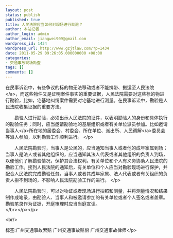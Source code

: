 ```yaml
---
layout: post
status: publish
published: true
title: 人民法院应当如何对现场进行勘验？
author: 本站记者
author_login: admin
author_email: jiangwei909@gmail.com
wordpress_id: 1434
wordpress_url: http://www.gzjtlaw.com/?p=1434
date: 2011-05-29 09:26:05.000000000 +08:00
categories:
- 交通事故现场勘查
tags: []
comments: []
---
```

<p>在民事诉讼中，有些争议的标的物无法移动或者不能携带、搬运至<a>人民法院<&#47;a>，而这些物件又是证明案件事实的重要证据，人民法院需要对这些标的物进行勘验，比如，宅基地纠纷案件需要对宅基地进行测量。在民事诉讼中，勘验是人民法院收集证据的重要方法。<p>　　勘验人进行勘验，必须出示人民法院的证件，以表明勘验人的身份和具体执行的勘验任务；同时，应当邀请勘验地的基层组织或者有关单位派员参加。比如邀请<a>当事人<&#47;a>所在地的居委会、村委会、所在单位、派出所、<a>人民调解<&#47;a>委员会等派人参加，以利勘验工作顺利进行。 <&#47;p><p>　　人民法院勘验时，当事人是公民的，应当通知当事人或者他的成年家属到场；当事人是法人或者其他组织的，应当通知其法人代表或者其他组织的负责人到场，以便他们了解勘验情况，保护其合法权利。有关单位和个人有义务协助人民法院的勘验工作。接到人民法院的通知后，有关单位和个人应当对勘验现场进行保护，并配合人民法院完成勘验任务。当事人或者其成年家属、法人代表或者有关组织的负责人拒不到场的，不影响人民法院勘验工作的进行。 <&#47;p><p>　　人民法院勘验时，可以对物证或者现场进行拍照和测量，并将测量情况和结果制作成笔录，由勘验人、当事人和被邀请参加的有关单位或者个人签名或者盖章。勘验笔录作为证据，开庭审理时应当当庭宣读。 <br><&#47;br><&#47;p><&#47;p><br&#47;><p>标签:广州交通事故索赔 广州交通事故赔偿 广州交通事故律师<&#47;p>
